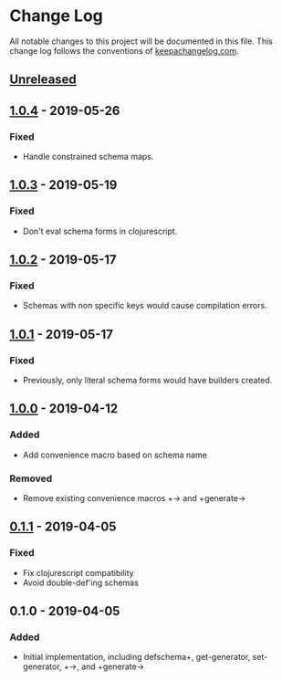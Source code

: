 # Change Log
All notable changes to this project will be documented in this file. This change log follows the conventions of [keepachangelog.com](http://keepachangelog.com/).

## [Unreleased]

## [1.0.4] - 2019-05-26
### Fixed
- Handle constrained schema maps.

## [1.0.3] - 2019-05-19
### Fixed
- Don't eval schema forms in clojurescript.

## [1.0.2] - 2019-05-17
### Fixed
- Schemas with non specific keys would cause compilation errors.

## [1.0.1] - 2019-05-17
### Fixed
- Previously, only literal schema forms would have builders created.

## [1.0.0] - 2019-04-12
### Added
- Add convenience macro based on schema name
### Removed
- Remove existing convenience macros +-> and +generate->

## [0.1.1] - 2019-04-05
### Fixed
- Fix clojurescript compatibility
- Avoid double-def'ing schemas

## 0.1.0 - 2019-04-05
### Added
- Initial implementation, including defschema+, get-generator, set-generator, +->, and +generate->


[Unreleased]: https://github.com/travelboss/schema-plus/compare/1.0.4..HEAD
[1.0.4]: https://github.com/travelboss/schema-plus/compare/1.0.4..1.0.3
[1.0.3]: https://github.com/travelboss/schema-plus/compare/1.0.2..1.0.3
[1.0.2]: https://github.com/travelboss/schema-plus/compare/1.0.1..1.0.2
[1.0.1]: https://github.com/travelboss/schema-plus/compare/1.0.0..1.0.1
[1.0.0]: https://github.com/travelboss/schema-plus/compare/0.1.1..1.0.0
[0.1.1]: https://github.com/travelboss/schema-plus/compare/0.1.0..0.1.1
